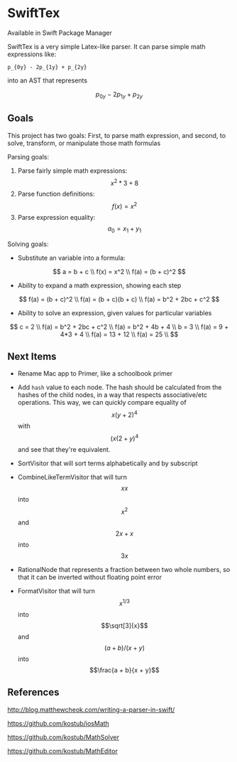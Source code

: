# SwiftTex

Available in Swift Package Manager

SwiftTex is a very simple Latex-like parser. It can parse simple math expressions like:

```
p_{0y} - 2p_{1y} + p_{2y}
```

into an AST that represents

$$
p_{0y} - 2p_{1y} + p_{2y}
$$

## Goals

This project has two goals: First, to parse math expression, and second, to solve, transform, or manipulate those math formulas

Parsing goals:

1. Parse fairly simple math expressions: $$x^2*3 + 8$$
2. Parse function definitions: $$ f(x) = x^2 $$
3. Parse expression equality: $$a_0 = x_1 + y_1$$

Solving goals:

- Substitute an variable into a formula:

$$
a = b + c   \\
f(x) = x^2  \\
f(a) = (b + c)^2
$$

- Ability to expand a math expression, showing each step

$$
f(a) = (b + c)^2        \\
f(a) = (b + c)(b + c)   \\
f(a) = b^2 + 2bc + c^2
$$

- Ability to solve an expression, given values for particular variables

$$
c = 2                       \\
f(a) = b^2 + 2bc + c^2      \\
f(a) = b^2 + 4b + 4         \\
b = 3                       \\
f(a) = 9 + 4*3 + 4          \\
f(a) = 13 + 12              \\
f(a) = 25                   \\
$$


## Next Items

- Rename Mac app to Primer, like a schoolbook primer

- Add `hash` value to each node. The hash should be calculated from the hashes of the child nodes, in a way that respects associative/etc operations. This way, we can quickly compare equality of $$x(y+2)^4$$ with $$(x(2+y)^4$$ and see that they're equivalent.

- SortVisitor that will sort terms alphabetically and by subscript

- CombineLikeTermVisitor that will turn $$xx$$ into $$x^2$$ and $$2x + x$$ into $$3x$$

- RationalNode that represents a fraction between two whole numbers, so that it can be inverted without floating point error

- FormatVisitor that will turn $$x^{1/3}$$ into $$\sqrt[3]{x}$$ and $$(a + b) / (x + y)$$ into $$\frac{a + b}{x + y}$$

## References

http://blog.matthewcheok.com/writing-a-parser-in-swift/

https://github.com/kostub/iosMath

https://github.com/kostub/MathSolver

https://github.com/kostub/MathEditor


